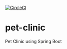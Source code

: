 [![CircleCI](https://circleci.com/gh/Kristianped/pet-clinic.svg?style=svg&circle-token=99b40a2ca658f22ee7bd1e7142829848753050b3)](https://circleci.com/gh/Kristianped/pet-clinic)

# pet-clinic

Pet Clinic using Spring Boot
